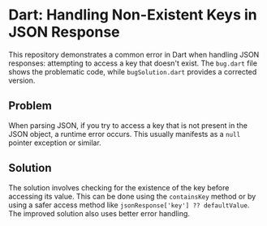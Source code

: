 # Dart: Handling Non-Existent Keys in JSON Response

This repository demonstrates a common error in Dart when handling JSON responses: attempting to access a key that doesn't exist.  The `bug.dart` file shows the problematic code, while `bugSolution.dart` provides a corrected version.

## Problem

When parsing JSON, if you try to access a key that is not present in the JSON object, a runtime error occurs.  This usually manifests as a `null` pointer exception or similar.

## Solution

The solution involves checking for the existence of the key before accessing its value.  This can be done using the `containsKey` method or by using a safer access method like `jsonResponse['key'] ?? defaultValue`.  The improved solution also uses better error handling.
